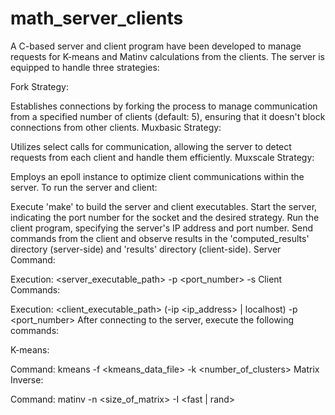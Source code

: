 # math_server_clients

A C-based server and client program have been developed to manage requests for K-means and Matinv calculations from the clients. The server is equipped to handle three strategies:

Fork Strategy:

Establishes connections by forking the process to manage communication from a specified number of clients (default: 5), ensuring that it doesn't block connections from other clients.
Muxbasic Strategy:

Utilizes select calls for communication, allowing the server to detect requests from each client and handle them efficiently.
Muxscale Strategy:

Employs an epoll instance to optimize client communications within the server.
To run the server and client:

Execute 'make' to build the server and client executables.
Start the server, indicating the port number for the socket and the desired strategy.
Run the client program, specifying the server's IP address and port number.
Send commands from the client and observe results in the 'computed_results' directory (server-side) and 'results' directory (client-side).
Server Command:

Execution: <server_executable_path> -p <port_number> -s
Client Commands:

Execution: <client_executable_path> (-ip <ip_address> | localhost) -p <port_number>
After connecting to the server, execute the following commands:

K-means:

Command: kmeans -f <kmeans_data_file> -k <number_of_clusters>
Matrix Inverse:

Command: matinv -n <size_of_matrix> -I <fast | rand>
